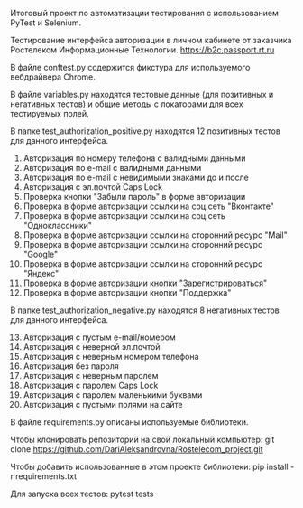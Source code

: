 Итоговый проект по автоматизации тестирования с использованием PyTest и Selenium.

Тестирование интерфейса авторизации в личном кабинете от заказчика Ростелеком Информационные Технологии.
https://b2c.passport.rt.ru

В файле conftest.py содержится фикстура для используемого вебдрайвера Chrome.

В файле variables.py находятся тестовые данные (для позитивных и негативных тестов) и общие методы с локаторами для всех тестируемых полей.

В папке test_authorization_positive.py находятся 12 позитивных тестов для данного интерфейса.
1. Авторизация по номеру телефона с валидными данными
2. Авторизация по e-mail с валидными данными
3. Авторизация по e-mail с невидимыми знаками до и после
4. Авторизация с эл.почтой Caps Lock 
5. Проверка кнопки "Забыли пароль" в форме авторизации
6. Проверка в форме авторизации ссылки на соц.сеть "Вконтакте" 
7. Проверка в форме авторизации ссылки на соц.сеть "Одноклассники"
8. Проверка в форме авторизации ссылки на сторонний ресурс "Mail"
9. Проверка в форме авторизации ссылки на сторонний ресурс "Google"
10. Проверка в форме авторизации ссылки на сторонний ресурс "Яндекс"
11. Проверка в форме авторизации кнопки "Зарегистрироваться"
12. Проверка в форме авторизации кнопки "Поддержка"

В папке test_authorization_negative.py находятся 8 негативных тестов для данного интерфейса.

13. Авторизация с пустым e-mail/номером
14. Авторизация с неверной эл.почтой
15. Авторизация с неверным номером телефона
16. Авторизация без пароля 
17. Авторизация с неверным паролем
18. Авторизация с паролем Caps Lock
19. Авторизация с паролем маленькими буквами
20. Авторизация с пустыми полями на сайте

В файле requirements.py описаны используемые библиотеки.

Чтобы клонировать репозиторий на свой локальный компьютер:
git clone https://github.com/DariAleksandrovna/Rostelecom_project.git

Чтобы добавить использованные в этом проекте библиотеки:
pip install -r requirements.txt

Для запуска всех тестов: pytest tests

